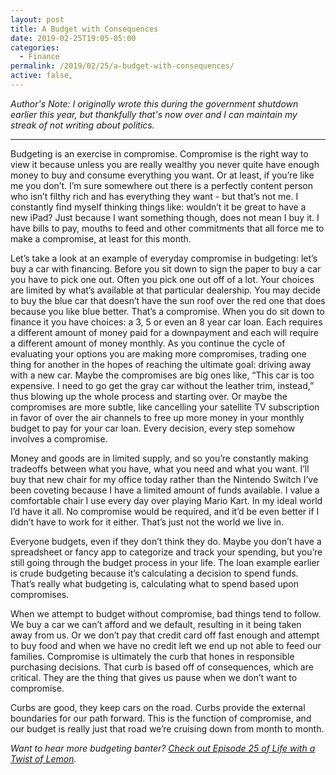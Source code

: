 ```yaml
---
layout: post
title: A Budget with Consequences
date: 2019-02-25T19:05-05:00
categories:
  - Finance
permalink: /2019/02/25/a-budget-with-consequences/
active: false,
---
```


_Author's Note: I originally wrote this during the government shutdown earlier this year, but thankfully that's now over and I can maintain my streak of not writing about politics._

----

Budgeting is an exercise in compromise. Compromise is the right way to view it because unless you are really wealthy you never quite have enough money to buy and consume everything you want. Or at least, if you’re like me you don’t. I’m sure somewhere out there is a perfectly content person who isn’t filthy rich and has everything they want - but that’s not me. I constantly find myself thinking things like: wouldn’t it be great to have a new iPad? Just because I want something though, does not mean I buy it. I have bills to pay, mouths to feed and other commitments that all force me to make a compromise, at least for this month.

<!-- excerpt -->

Let’s take a look at an example of everyday compromise in budgeting: let’s buy a car with financing.  Before you sit down to sign the paper to buy a car you have to pick one out. Often you pick one out off of a lot. Your choices are limited by what’s available at that particular dealership. You may decide to buy the blue car that doesn’t have the sun roof over the red one that does because you like blue better. That’s a compromise. When you do sit down to finance it you have choices: a 3, 5 or even an 8 year car loan. Each requires a different amount of money paid for a downpayment and each will require a different amount of money monthly. As you continue the cycle of evaluating your options you are making more compromises, trading one thing for another in the hopes of reaching the ultimate goal: driving away with a new car. Maybe the compromises are big ones like, “This car is too expensive. I need to go get the gray car without the leather trim, instead,” thus blowing up the whole process and starting over. Or maybe the compromises are more subtle, like cancelling your satellite TV subscription in favor of over the air channels to free up more money in your monthly budget to pay for your car loan. Every decision, every step somehow involves a compromise.

Money and goods are in limited supply, and so you’re constantly making tradeoffs between what you have, what you need and what you want. I’ll buy that new chair for my office today rather than the Nintendo Switch I’ve been coveting because I have a limited amount of funds available. I value a comfortable chair I use every day over playing Mario Kart. In my ideal world I’d have it all. No compromise would be required, and it’d be even better if I didn’t have to work for it either. That’s just not the world we live in.

Everyone budgets, even if they don’t think they do.  Maybe you don’t have a spreadsheet or fancy app to categorize and track your spending, but you’re still going through the budget process in your life. The loan example earlier is crude budgeting because it’s calculating a decision to spend funds. That’s really what budgeting is, calculating what to spend based upon compromises.

When we attempt to budget without compromise, bad things tend to follow. We buy a car we can’t afford and we default, resulting in it being taken away from us. Or we don’t pay that credit card off fast enough and attempt to buy food and when we have no credit left we end up not able to feed our families.  Compromise is ultimately the curb that hones in responsible purchasing decisions. That curb is based off of consequences, which are critical. They are the thing that gives us pause when we don’t want to compromise.

Curbs are good, they keep cars on the road. Curbs provide the external boundaries for our path forward. This is the function of compromise, and our budget is really just that road we’re cruising down from month to month.

*Want to hear more budgeting banter? [Check out Episode 25 of Life with a Twist of Lemon](https://twistoflemonpod.com/episode-25-the-budget-episode/).*

